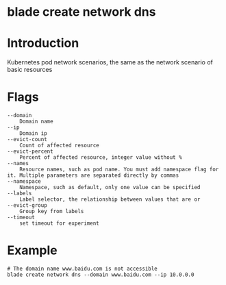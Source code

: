 # blade create network dns

# **Introduction**
Kubernetes pod network scenarios, the same as the network scenario of basic resources
# **Flags**

```
--domain
	Domain name
--ip
	Domain ip
--evict-count
	Count of affected resource
--evict-percent
	Percent of affected resource, integer value without %
--names
	Resource names, such as pod name. You must add namespace flag for it. Multiple parameters are separated directly by commas
--namespace
	Namespace, such as default, only one value can be specified
--labels
	Label selector, the relationship between values that are or
--evict-group
	Group key from labels
--timeout
	set timeout for experiment

```

# **Example**

````
# The domain name www.baidu.com is not accessible
blade create network dns --domain www.baidu.com --ip 10.0.0.0
````


